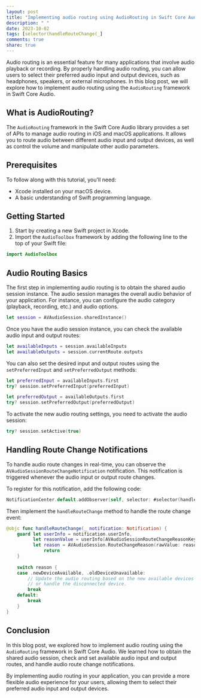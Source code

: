 ```yaml
---
layout: post
title: "Implementing audio routing using AudioRouting in Swift Core Audio"
description: " "
date: 2023-10-02
tags: [selector(handleRouteChange(_]
comments: true
share: true
---
```


Audio routing is an essential feature for many applications that involve audio playback or recording. By properly handling audio routing, you can allow users to select their preferred audio input and output devices, such as headphones, speakers, or external microphones. In this blog post, we will explore how to implement audio routing using the `AudioRouting` framework in Swift Core Audio.

## What is AudioRouting?

The `AudioRouting` framework in the Swift Core Audio library provides a set of APIs to manage audio routing in iOS and macOS applications. It allows you to route audio between different audio input and output devices, as well as control the volume and manipulate other audio parameters.

## Prerequisites

To follow along with this tutorial, you'll need:

- Xcode installed on your macOS device.
- A basic understanding of Swift programming language.

## Getting Started

1. Start by creating a new Swift project in Xcode.
2. Import the `AudioToolbox` framework by adding the following line to the top of your Swift file:
```swift
import AudioToolbox
```

## Audio Routing Basics

The first step in implementing audio routing is to obtain the shared audio session instance. The audio session manages the overall audio behavior of your application. For instance, you can configure the audio category (playback, recording, etc.) and audio options.

```swift
let session = AVAudioSession.sharedInstance()
```

Once you have the audio session instance, you can check the available audio input and output routes:

```swift
let availableInputs = session.availableInputs
let availableOutputs = session.currentRoute.outputs
```

You can also set the desired input and output routes using the `setPreferredInput` and `setPreferredOutput` methods:

```swift
let preferredInput = availableInputs.first
try? session.setPreferredInput(preferredInput)
```

```swift
let preferredOutput = availableOutputs.first
try? session.setPreferredOutput(preferredOutput)
```

To activate the new audio routing settings, you need to activate the audio session:

```swift
try? session.setActive(true)
```

## Handling Route Change Notifications

To handle audio route changes in real-time, you can observe the `AVAudioSessionRouteChangeNotification` notification. This notification is triggered whenever the audio input or output route changes.

To register for this notification, add the following code:

```swift
NotificationCenter.default.addObserver(self, selector: #selector(handleRouteChange(_:)), name: .AVAudioSessionRouteChange, object: nil)
```

Then implement the `handleRouteChange` method to handle the route change event:

```swift
@objc func handleRouteChange(_ notification: Notification) {
    guard let userInfo = notification.userInfo,
          let reasonValue = userInfo[AVAudioSessionRouteChangeReasonKey] as? UInt,
          let reason = AVAudioSession.RouteChangeReason(rawValue: reasonValue) else {
              return
    }
    
    switch reason {
    case .newDeviceAvailable, .oldDeviceUnavailable:
        // Update the audio routing based on the new available devices
        // or handle the disconnected device.
        break
    default:
        break
    }
}
```

## Conclusion

In this blog post, we explored how to implement audio routing using the `AudioRouting` framework in Swift Core Audio. We learned how to obtain the shared audio session, check and set available audio input and output routes, and handle audio route change notifications.

By implementing audio routing in your application, you can provide a more flexible audio experience for your users, allowing them to select their preferred audio input and output devices.